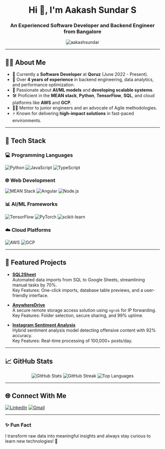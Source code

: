 <h1 align="center">Hi 👋, I'm Aakash Sundar S</h1>
<h3 align="center">An Experienced Software Developer and Backend Engineer from Bangalore</h3>

<p align="center">
  <img src="https://komarev.com/ghpvc/?username=aakashsundar&label=Profile%20views&color=0e75b6&style=flat" alt="aakashsundar" />
</p>

---

## 🧑‍💻 About Me

- 🔭 Currently a **Software Developer** at **Qoruz** (June 2022 - Present).
- 🚀 Over **4 years of experience** in backend engineering, data analytics, and performance optimization.
- 🌱 Passionate about **AI/ML models** and **developing scalable systems**.
- 🛠️ Proficient in the **MEAN stack**, **Python**, **TensorFlow**, **SQL**, and cloud platforms like **AWS** and **GCP**.
- 👨‍🏫 Mentor to junior engineers and an advocate of Agile methodologies.
- ⚡ Known for delivering **high-impact solutions** in fast-paced environments.

---

## 🔨 Tech Stack

### 💻 Programming Languages
![Python](https://img.shields.io/badge/Python-3776AB?style=for-the-badge&logo=python&logoColor=white)
![JavaScript](https://img.shields.io/badge/JavaScript-F7DF1E?style=for-the-badge&logo=javascript&logoColor=black)
![TypeScript](https://img.shields.io/badge/TypeScript-007ACC?style=for-the-badge&logo=typescript&logoColor=white)

### 🌐 Web Development
![MEAN Stack](https://img.shields.io/badge/MEAN%20Stack-3C873A?style=for-the-badge&logo=javascript&logoColor=white)
![Angular](https://img.shields.io/badge/Angular-DD0031?style=for-the-badge&logo=angular&logoColor=white)
![Node.js](https://img.shields.io/badge/Node.js-43853D?style=for-the-badge&logo=node-dot-js&logoColor=white)

### 📊 AI/ML Frameworks
![TensorFlow](https://img.shields.io/badge/TensorFlow-FF6F00?style=for-the-badge&logo=tensorflow&logoColor=white)
![PyTorch](https://img.shields.io/badge/PyTorch-EE4C2C?style=for-the-badge&logo=pytorch&logoColor=white)
![scikit-learn](https://img.shields.io/badge/scikit--learn-F7931E?style=for-the-badge&logo=scikit-learn&logoColor=white)

### ☁️ Cloud Platforms
![AWS](https://img.shields.io/badge/AWS-FF9900?style=for-the-badge&logo=amazon-aws&logoColor=white)
![GCP](https://img.shields.io/badge/GCP-4285F4?style=for-the-badge&logo=google-cloud&logoColor=white)

---

## 🚀 Featured Projects

- **[SQL2Sheet](https://github.com/aakashsundar/sql2sheet)**  
  Automated data imports from SQL to Google Sheets, streamlining manual tasks by 70%.  
  Key Features: One-click imports, database table previews, and a user-friendly interface.

- **[AnywhereDrive](https://github.com/aakashsundar/anywheredrive)**  
  A secure remote storage access solution using `ngrok` for IP forwarding.  
  Key Features: Folder selection, secure sharing, and 99% uptime.

- **[Instagram Sentiment Analysis](https://github.com/aakashsundar/insta-sentiment)**  
  Hybrid sentiment analysis model detecting offensive content with 92% accuracy.  
  Key Features: Real-time processing of 100,000+ posts/day.

---

## 📈 GitHub Stats

<p align="center">
  <img src="https://github-readme-stats.vercel.app/api?username=aakashsundar&show_icons=true&theme=radical" alt="GitHub Stats" />
  <img src="https://github-readme-streak-stats.herokuapp.com/?user=aakashsundar&theme=radical" alt="GitHub Streak" />
  <img src="https://github-readme-stats.vercel.app/api/top-langs/?username=aakashsundar&layout=compact&theme=radical" alt="Top Languages" />
</p>

---

## 🌐 Connect With Me

[![LinkedIn](https://img.shields.io/badge/-LinkedIn-blue?style=flat&logo=linkedin&logoColor=white)](https://www.linkedin.com/in/aakashsundars)
[![Gmail](https://img.shields.io/badge/-Gmail-red?style=flat&logo=gmail&logoColor=white)](mailto:saakashsundar007@gmail.com)

---

### ✨ Fun Fact
I transform raw data into meaningful insights and always stay curious to learn new technologies! 🚀
